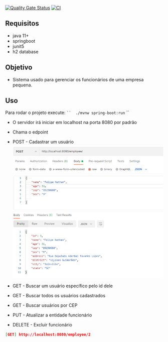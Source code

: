 [![Quality Gate Status](https://sonarcloud.io/api/project_badges/measure?project=FelipeNathan_Guiabolso&metric=alert_status)](https://sonarcloud.io/dashboard?id=FelipeNathan_Guiabolso)
[![CI](https://github.com/FelipeNathan/Guiabolso/actions/workflows/ci.yml/badge.svg?branch=master)](https://github.com/FelipeNathan/Guiabolso/actions/workflows/ci.yml)

## Requisitos
- java 11+
 - springboot
 - junit5
 - h2 database

## Objetivo
- Sistema usado para gerenciar os funcionários de uma empresa pequena.

## Uso

Para rodar o projeto execute:
` `` 
./mvnw spring-boot:run
` ``


- O servidor irá iniciar em localhost na porta 8080 por padrão
- Chama o  edpoint 

- POST - Cadastrar um usuário
![](backend/doc/Post.png)

- GET - Buscar um usuário específico pelo id dele
- GET - Buscar todos os usuários cadastrados
- GET - Buscar usuários por CEP
- PUT - Atualizar a entidade funcionário
- DELETE - Excluir funcionário

```json
[GET] http://localhost:8080/employee/2
